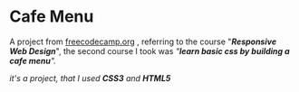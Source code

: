 # Cafe Menu
A project from <a href="https://freecodecamp.org">freecodecamp.org</a> , referring to the course "***Responsive Web Design***", the second course I took was <em> "***learn basic css by building a cafe menu***".<em>

it's a project, that I used **CSS3** and **HTML5** 
  
